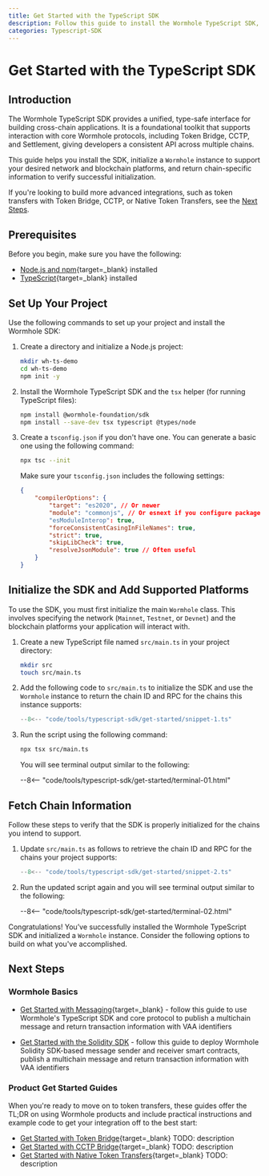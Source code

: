 ```yaml
---
title: Get Started with the TypeScript SDK
description: Follow this guide to install the Wormhole TypeScript SDK, initialize a Wormhole instance, and add the platforms your integration supports. 
categories: Typescript-SDK
---
```


# Get Started with the TypeScript SDK

## Introduction

The Wormhole TypeScript SDK provides a unified, type-safe interface for building cross-chain applications. It is a foundational toolkit that supports interaction with core Wormhole protocols, including Token Bridge, CCTP, and Settlement, giving developers a consistent API across multiple chains.

This guide helps you install the SDK, initialize a `Wormhole` instance to support your desired network and blockchain platforms, and return chain-specific information to verify successful initialization.

If you're looking to build more advanced integrations, such as token transfers with Token Bridge, CCTP, or Native Token Transfers, see the [Next Steps](#next-steps).

## Prerequisites

Before you begin, make sure you have the following:

 - [Node.js and npm](https://docs.npmjs.com/downloading-and-installing-node-js-and-npm){target=\_blank} installed
 - [TypeScript](https://www.typescriptlang.org/download/){target=\_blank} installed
 
## Set Up Your Project

Use the following commands to set up your project and install the Wormhole SDK:

1. Create a directory and initialize a Node.js project:

    ```bash
    mkdir wh-ts-demo
    cd wh-ts-demo
    npm init -y
    ```

2. Install the Wormhole TypeScript SDK and the `tsx` helper (for running TypeScript files):

    ```bash
    npm install @wormhole-foundation/sdk
    npm install --save-dev tsx typescript @types/node
    ```

3. Create a `tsconfig.json` if you don't have one. You can generate a basic one using the following command:

    ```bash
    npx tsc --init
    ```

    Make sure your `tsconfig.json` includes the following settings:

    ```json 
    {
        "compilerOptions": {
            "target": "es2020", // Or newer
            "module": "commonjs", // Or esnext if you configure package.json type: "module"
            "esModuleInterop": true,
            "forceConsistentCasingInFileNames": true,
            "strict": true,
            "skipLibCheck": true,
            "resolveJsonModule": true // Often useful
        }
    }
    ```

## Initialize the SDK and Add Supported Platforms

To use the SDK, you must first initialize the main `Wormhole` class. This involves specifying the network (`Mainnet`, `Testnet`, or `Devnet`) and the blockchain platforms your application will interact with.

1. Create a new TypeScript file named `src/main.ts` in your project directory:

    ```bash
    mkdir src
    touch src/main.ts
    ```

2. Add the following code to `src/main.ts` to initialize the SDK and use the `Wormhole` instance to return the chain ID and RPC for the chains this instance supports:

    ```ts title="src/main.ts"
    --8<-- "code/tools/typescript-sdk/get-started/snippet-1.ts"
    ```

3. Run the script using the following command:

    ```bash
    npx tsx src/main.ts
    ```

    You will see terminal output similar to the following:

    --8<-- "code/tools/typescript-sdk/get-started/terminal-01.html"

## Fetch Chain Information

Follow these steps to verify that the SDK is properly initialized for the chains you intend to support.

1. Update `src/main.ts` as follows to retrieve the chain ID and RPC for the chains your project supports:

    ```ts title="src/main.ts"
    --8<-- "code/tools/typescript-sdk/get-started/snippet-2.ts"
    ```

2. Run the updated script again and you will see terminal output similar to the following:

    --8<-- "code/tools/typescript-sdk/get-started/terminal-02.html"
    
Congratulations! You’ve successfully installed the Wormhole TypeScript SDK and initialized a `Wormhole` instance. Consider the following options to build on what you've accomplished.

## Next Steps

### Wormhole Basics

- [Get Started with Messaging](/docs/products/messaging/get-started/){target=\_blank} - follow this guide to use Wormhole's TypeScript SDK and core protocol to publish a multichain message and return transaction information with VAA identifiers

- [Get Started with the Solidity SDK](/docs/tools/solidity-sdk/get-started.md) - follow this guide to deploy Wormhole Solidity SDK-based message sender and receiver smart contracts, publish a multichain message and return transaction information with VAA identifiers

### Product Get Started Guides

When you're ready to move on to token transfers, these guides offer the TL;DR on using Wormhole products and include practical instructions and example code to get your integration off to the best start: 

- [Get Started with Token Bridge](TODO){target=\_blank} TODO: description
- [Get Started with CCTP Bridge](TODO){target=\_blank} TODO: description
- [Get Started with Native Token Transfers](TODO){target=\_blank} TODO: description




